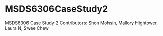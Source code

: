 # MSDS6306CaseStudy2
MSDS6306 Case Study 2
Contributors: Shon Mohsin, Mallory Hightower, Laura N, Swee Chew
